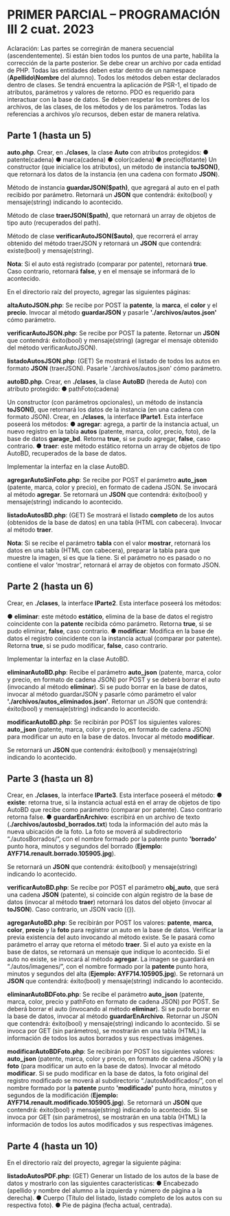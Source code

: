 # PRIMER PARCIAL – PROGRAMACIÓN III                                                 2 cuat. 2023

Aclaración:
Las partes se corregirán de manera secuencial (ascendentemente). Si están bien todos los puntos de una parte, habilita la
corrección de la parte posterior.
Se debe crear un archivo por cada entidad de PHP.
Todas las entidades deben estar dentro de un namespace (**Apellido\Nombre** del alumno).
Todos los métodos deben estar declarados dentro de clases. Se tendrá encuentra la aplicación de PSR-1, el tipado de atributos,
parámetros y valores de retorno.
PDO es requerido para interactuar con la base de datos.
Se deben respetar los nombres de los archivos, de las clases, de los métodos y de los parámetros.
Todas las referencias a archivos y/o recursos, deben estar de manera relativa.

## Parte 1 (hasta un 5)
**auto.php**. Crear, en **./clases**, la clase **Auto** con atributos protegidos:
● patente(cadena)
● marca(cadena)
● color(cadena)
● precio(flotante)
Un constructor (que inicialice los atributos), un método de instancia **toJSON()**, que retornará los datos de la
instancia (en una cadena con formato **JSON**).

Método de instancia **guardarJSON($path)**, que agregará al auto en el path recibido por parámetro. Retornará un
**JSON** que contendrá: éxito(bool) y mensaje(string) indicando lo acontecido.

Método de clase **traerJSON($path)**, que retornará un array de objetos de tipo auto (recuperados del path).

Método de clase **verificarAutoJSON($auto)**, que recorrerá el array obtenido del método traerJSON y retornará un
**JSON** que contendrá: existe(bool) y mensaje(string).

**Nota**: Si el auto está registrado (comparar por patente), retornará **true**. Caso contrario, retornará **false**, y en el
mensaje se informará de lo acontecido.


En el directorio raíz del proyecto, agregar las siguientes páginas:

**altaAutoJSON.php**: Se recibe por POST la **patente**, la **marca**, el **color** y el **precio**. Invocar al método **guardarJSON** y
pasarle **'./archivos/autos.json'** cómo parámetro.

**verificarAutoJSON.php**: Se recibe por POST la patente.
Retornar un **JSON** que contendrá: éxito(bool) y mensaje(string) (agregar el mensaje obtenido del método
verificarAutoJSON).

**listadoAutosJSON.php**: (GET) Se mostrará el listado de todos los autos en formato **JSON** (traerJSON). Pasarle
'./archivos/autos.json' cómo parámetro.

**autoBD.php**. Crear, en **./clases**, la clase **AutoBD** (hereda de Auto) con atributo protegido:
● pathFoto(cadena)

Un constructor (con parámetros opcionales), un método de instancia **toJSON()**, que retornará los datos de la
instancia (en una cadena con formato JSON).
Crear, en **./clases**, la interface **IParte1**. Esta interface poseerá los métodos:
● **agregar**: agrega, a partir de la instancia actual, un nuevo registro en la tabla **autos** (patente, marca, color,
precio, foto), de la base de datos **garage_bd**. Retorna **true**, si se pudo agregar, **false**, caso contrario.
● **traer**: este método estático retorna un array de objetos de tipo AutoBD, recuperados de la base de datos.

Implementar la interfaz en la clase AutoBD.

**agregarAutoSinFoto.php**: Se recibe por POST el parámetro **auto_json** (patente, marca, color y precio), en formato
de cadena JSON. Se invocará al método **agregar**.
Se retornará un **JSON** que contendrá: éxito(bool) y mensaje(string) indicando lo acontecido.

**listadoAutosBD.php**: (GET) Se mostrará el listado **completo** de los autos (obtenidos de la base de datos) en una
tabla (HTML con cabecera). Invocar al método **traer**.

**Nota**: Si se recibe el parámetro **tabla** con el valor **mostrar**, retornará los datos en una tabla (HTML con cabecera),
preparar la tabla para que muestre la imagen, si es que la tiene.
Si el parámetro no es pasado o no contiene el valor ‘mostrar’, retornará el array de objetos con formato JSON.

## Parte 2 (hasta un 6)

Crear, en **./clases**, la interface **IParte2**. Esta interface poseerá los métodos:

● **eliminar**: este método **estático**, elimina de la base de datos el registro coincidente con la **patente** recibida
cómo parámetro. Retorna **true**, si se pudo eliminar, **false**, caso contrario.
● **modificar**: Modifica en la base de datos el registro coincidente con la instancia actual (comparar por
patente). Retorna **true**, si se pudo modificar, **false**, caso contrario.

Implementar la interfaz en la clase AutoBD.

**eliminarAutoBD.php**: Recibe el parámetro **auto_json** (patente, marca, color y precio, en formato de cadena JSON)
por POST y se deberá borrar el auto (invocando al método **eliminar**).
Si se pudo borrar en la base de datos, invocar al método guardarJSON y pasarle cómo parámetro el valor
**'./archivos/autos_eliminados.json'**.
Retornar un JSON que contendrá: éxito(bool) y mensaje(string) indicando lo acontecido.

**modificarAutoBD.php**: Se recibirán por POST los siguientes valores: **auto_json** (patente, marca, color y precio, en
formato de cadena JSON) para modificar un auto en la base de datos. Invocar al método **modificar**.

Se retornará un **JSON** que contendrá: éxito(bool) y mensaje(string) indicando lo acontecido.

## Parte 3 (hasta un 8)

Crear, en **./clases**, la interface **IParte3**. Esta interface poseerá el método:
● **existe**: retorna true, si la instancia actual está en el array de objetos de tipo AutoBD que recibe como
parámetro (comparar por patente). Caso contrario retorna false.
● **guardarEnArchivo**: escribirá en un archivo de texto (**./archivos/autosbd_borrados.txt**) toda la información
del auto más la nueva ubicación de la foto. La foto se moverá al subdirectorio “./autosBorrados/”, con el
nombre formado por la patente punto **'borrado'** punto hora, minutos y segundos del borrado (**Ejemplo:
AYF714.renault.borrado.105905.jpg**).

Se retornará un **JSON** que contendrá: éxito(bool) y mensaje(string) indicando lo acontecido.

**verificarAutoBD.php**: Se recibe por POST el parámetro **obj_auto**, que será una cadena **JSON** (patente), si coincide
con algún registro de la base de datos (invocar al método **traer**) retornará los datos del objeto (invocar al **toJSON**).
Caso contrario, un JSON vacío ({}).

**agregarAutoBD.php**: Se recibirán por POST los valores: **patente**, **marca**, **color**, **precio** y la **foto** para registrar un
auto en la base de datos.
Verificar la previa existencia del auto invocando al método existe. Se le pasará como parámetro el array que
retorna el método **traer**.
Si el auto ya existe en la base de datos, se retornará un mensaje que indique lo acontecido.
Si el auto no existe, se invocará al método **agregar**. La imagen se guardará en “./autos/imagenes/”, con el nombre
formado por la **patente** punto hora, minutos y segundos del alta (**Ejemplo: AYF714.105905.jpg**).
Se retornará un **JSON** que contendrá: éxito(bool) y mensaje(string) indicando lo acontecido.

**eliminarAutoBDFoto.php**: Se recibe el parámetro **auto_json** (patente, marca, color, precio y pathFoto en formato
de cadena JSON) por POST. Se deberá borrar el auto (invocando al método **eliminar**).
Si se pudo borrar en la base de datos, invocar al método **guardarEnArchivo**.
Retornar un JSON que contendrá: éxito(bool) y mensaje(string) indicando lo acontecido.
Si se invoca por GET (sin parámetros), se mostrarán en una tabla (HTML) la información de todos los autos
borrados y sus respectivas imágenes.

**modificarAutoBDFoto.php**: Se recibirán por POST los siguientes valores: **auto_json** (patente, marca, color y
precio, en formato de cadena JSON) y la **foto** (para modificar un auto en la base de datos). Invocar al método
**modificar**.
Si se pudo modificar en la base de datos, la foto original del registro modificado se moverá al subdirectorio
“./autosModificados/”, con el nombre formado por la **patente** punto **'modificado'** punto hora, minutos y segundos
de la modificación (**Ejemplo: AYF714.renault.modificado.105905.jpg**).
Se retornará un **JSON** que contendrá: éxito(bool) y mensaje(string) indicando lo acontecido.
Si se invoca por GET (sin parámetros), se mostrarán en una tabla (HTML) la información de todos los autos
modificados y sus respectivas imágenes.

## Parte 4 (hasta un 10)

En el directorio raíz del proyecto, agregar la siguiente página:

**listadoAutosPDF.php**: (GET) Generar un listado de los autos de la base de datos y mostrarlo con las siguientes
características:
● Encabezado (apellido y nombre del alumno a la izquierda y número de página a la derecha).
● Cuerpo (Título del listado, listado completo de los autos con su respectiva foto).
● Pie de página (fecha actual, centrada).
